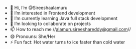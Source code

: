 - 👋 Hi, I’m @Sireeshaalamuru
- 👀 I’m interested in Frontend development
- 🌱 I’m currently learning Java full stack development
- 💞️ I’m looking to collaborate on projects
- 📫 How to reach me //alamurusireeshareddy@gmail.com//
- 😄 Pronouns: She/Her
- ⚡ Fun fact: Hot water turns to ice faster than cold water

<!---
Sireeshaalamuru/Sireeshaalamuru is a ✨ special ✨ repository because its `README.md` (this file) appears on your GitHub profile.
You can click the Preview link to take a look at your changes.
--->
